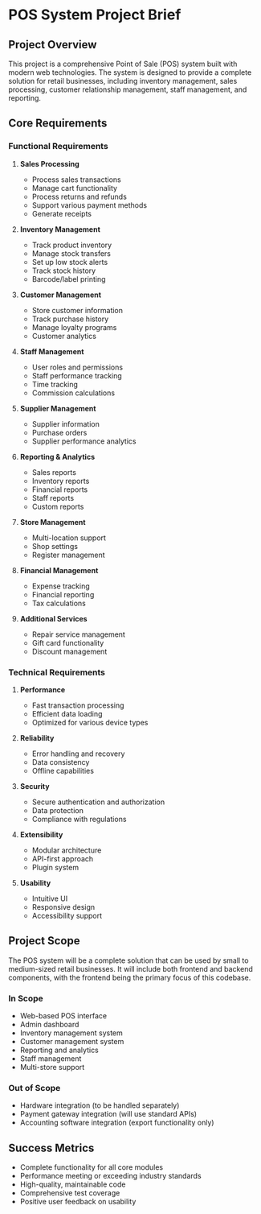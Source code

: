 # POS System Project Brief

## Project Overview
This project is a comprehensive Point of Sale (POS) system built with modern web technologies. The system is designed to provide a complete solution for retail businesses, including inventory management, sales processing, customer relationship management, staff management, and reporting.

## Core Requirements

### Functional Requirements
1. **Sales Processing**
   - Process sales transactions
   - Manage cart functionality
   - Process returns and refunds
   - Support various payment methods
   - Generate receipts

2. **Inventory Management**
   - Track product inventory
   - Manage stock transfers
   - Set up low stock alerts
   - Track stock history
   - Barcode/label printing

3. **Customer Management**
   - Store customer information
   - Track purchase history
   - Manage loyalty programs
   - Customer analytics

4. **Staff Management**
   - User roles and permissions
   - Staff performance tracking
   - Time tracking
   - Commission calculations

5. **Supplier Management**
   - Supplier information
   - Purchase orders
   - Supplier performance analytics

6. **Reporting & Analytics**
   - Sales reports
   - Inventory reports
   - Financial reports
   - Staff reports
   - Custom reports

7. **Store Management**
   - Multi-location support
   - Shop settings
   - Register management

8. **Financial Management**
   - Expense tracking
   - Financial reporting
   - Tax calculations

9. **Additional Services**
   - Repair service management
   - Gift card functionality
   - Discount management

### Technical Requirements
1. **Performance**
   - Fast transaction processing
   - Efficient data loading
   - Optimized for various device types

2. **Reliability**
   - Error handling and recovery
   - Data consistency
   - Offline capabilities

3. **Security**
   - Secure authentication and authorization
   - Data protection
   - Compliance with regulations

4. **Extensibility**
   - Modular architecture
   - API-first approach
   - Plugin system

5. **Usability**
   - Intuitive UI
   - Responsive design
   - Accessibility support

## Project Scope
The POS system will be a complete solution that can be used by small to medium-sized retail businesses. It will include both frontend and backend components, with the frontend being the primary focus of this codebase.

### In Scope
- Web-based POS interface
- Admin dashboard
- Inventory management system
- Customer management system
- Reporting and analytics
- Staff management
- Multi-store support

### Out of Scope
- Hardware integration (to be handled separately)
- Payment gateway integration (will use standard APIs)
- Accounting software integration (export functionality only)

## Success Metrics
- Complete functionality for all core modules
- Performance meeting or exceeding industry standards
- High-quality, maintainable code
- Comprehensive test coverage
- Positive user feedback on usability 